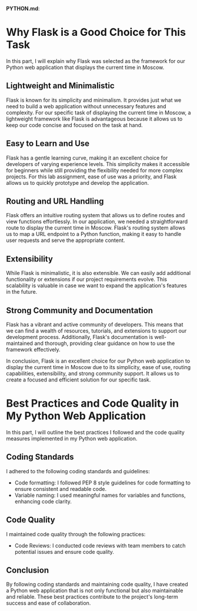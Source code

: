 **PYTHON.md**:

# Why Flask is a Good Choice for This Task

In this part, I will explain why Flask was selected as the framework for our Python web application that displays the current time in Moscow.

## Lightweight and Minimalistic

Flask is known for its simplicity and minimalism. It provides just what we need to build a web application without unnecessary features and complexity. For our specific task of displaying the current time in Moscow, a lightweight framework like Flask is advantageous because it allows us to keep our code concise and focused on the task at hand.

## Easy to Learn and Use

Flask has a gentle learning curve, making it an excellent choice for developers of varying experience levels. This simplicity makes it accessible for beginners while still providing the flexibility needed for more complex projects. For this lab assignment, ease of use was a priority, and Flask allows us to quickly prototype and develop the application.

## Routing and URL Handling

Flask offers an intuitive routing system that allows us to define routes and view functions effortlessly. In our application, we needed a straightforward route to display the current time in Moscow. Flask's routing system allows us to map a URL endpoint to a Python function, making it easy to handle user requests and serve the appropriate content.

## Extensibility

While Flask is minimalistic, it is also extensible. We can easily add additional functionality or extensions if our project requirements evolve. This scalability is valuable in case we want to expand the application's features in the future.

## Strong Community and Documentation

Flask has a vibrant and active community of developers. This means that we can find a wealth of resources, tutorials, and extensions to support our development process. Additionally, Flask's documentation is well-maintained and thorough, providing clear guidance on how to use the framework effectively.

In conclusion, Flask is an excellent choice for our Python web application to display the current time in Moscow due to its simplicity, ease of use, routing capabilities, extensibility, and strong community support. It allows us to create a focused and efficient solution for our specific task.


# Best Practices and Code Quality in My Python Web Application

In this part, I will outline the best practices I followed and the code quality measures implemented in my Python web application.

## Coding Standards

I adhered to the following coding standards and guidelines:

- Code formatting: I followed PEP 8 style guidelines for code formatting to ensure consistent and readable code.
- Variable naming: I used meaningful names for variables and functions, enhancing code clarity.

## Code Quality

I maintained code quality through the following practices:

- Code Reviews: I conducted code reviews with team members to catch potential issues and ensure code quality.


## Conclusion

By following coding standards and maintaining code quality, I have created a Python web application that is not only functional but also maintainable and reliable. These best practices contribute to the project's long-term success and ease of collaboration.

